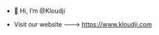 - 👋 Hi, I’m @Kloudji

- Visit our website ---> https://www.kloudji.com


<!---
Kloudji/Kloudji is a ✨ special ✨ repository because its `README.md` (this file) appears on your GitHub profile.
You can click the Preview link to take a look at your changes.
--->
